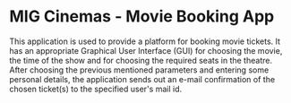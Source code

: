 # MIG Cinemas - Movie Booking App

This application is used to provide a platform for booking movie tickets. It has an appropriate Graphical User Interface (GUI) for choosing the movie, the time of the show and for choosing the required seats in the theatre. After choosing the previous mentioned parameters and entering some personal details, the application sends out an e-mail confirmation of the chosen ticket(s) to the specified user's mail id.
